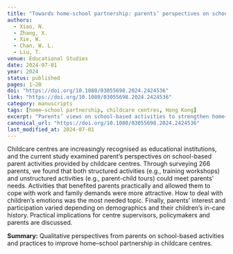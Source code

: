 ```yaml
---
title: "Towards home-school partnership: parents’ perspectives on school-based parent activities in childcare centres in Hong Kong"
authors:
  - Xiao, N.
  - Zhang, X.
  - Xie, W.
  - Chan, W. L.
  - Liu, T.
venue: Educational Studies
date: 2024-07-01
year: 2024
status: published
pages: 1–20
doi: "https://doi.org/10.1080/03055698.2024.2424536"
link: "https://doi.org/10.1080/03055698.2024.2424536"
category: manuscripts
tags: [home–school partnership, childcare centres, Hong Kong]
excerpt: "Parents’ views on school-based activities to strengthen home–school connections."
canonical_url: "https://doi.org/10.1080/03055698.2024.2424536"
last_modified_at: 2024-07-01
---
```


Childcare centres are increasingly recognised as educational institutions, and the current study examined parent’s perspectives on school-based parent activities provided by childcare centres. Through surveying 266 parents, we found that both structured activities (e.g., training workshops) and unstructured activities (e.g., parent-child tours) could meet parents’ needs. Activities that benefited parents practically and allowed them to cope with work and family demands were more attractive. How to deal with children’s emotions was the most needed topic. Finally, parents’ interest and participation varied depending on demographics and their children’s in-care history. Practical implications for centre supervisors, policymakers and parents are discussed.

**Summary:** Qualitative perspectives from parents on school-based activities and practices to improve home–school partnership in childcare centres.
